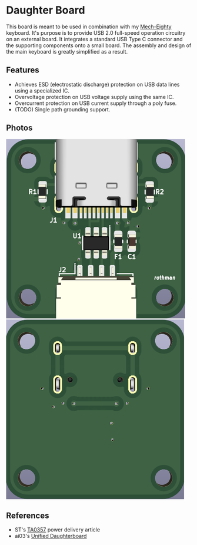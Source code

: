 # Daughter Board
This board is meant to be used in combination with my [Mech-Eighty](https://github.com/rothman5/mech-eighty) keyboard. 
It's purpose is to provide USB 2.0 full-speed operation circuitry on an external board.
It integrates a standard USB Type C connector and the supporting components onto a small board.
The assembly and design of the main keyboard is greatly simplified as a result.

## Features
- Achieves ESD (electrostatic discharge) protection on USB data lines using a specialized IC.
- Overvoltage protection on USB voltage supply using the same IC.
- Overcurrent protection on USB current supply through a poly fuse.
- (TODO) Single path grounding support.

## Photos
![alt text](https://github.com/rothman5/usbc-daughter-board/blob/c97103dfde8c70be1457c372696d8910cc421555/images/front-preview.png)
![alt text](https://github.com/rothman5/usbc-daughter-board/blob/c97103dfde8c70be1457c372696d8910cc421555/images/back-preview.png)

## References
- ST's [TA0357](https://www.st.com/resource/en/technical_article/dm00496853-overview-of-usb-type-c-and-power-delivery-technologies-stmicroelectronics.pdf) power delivery article
- ai03's [Unified Daughterboard](https://github.com/ai03-2725/Unified-Daughterboard)
